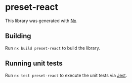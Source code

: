 # preset-react

This library was generated with [Nx](https://nx.dev).

## Building

Run `nx build preset-react` to build the library.

## Running unit tests

Run `nx test preset-react` to execute the unit tests via [Jest](https://jestjs.io).
